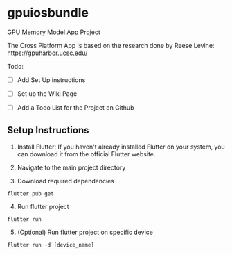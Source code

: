 # gpuiosbundle

GPU Memory Model App Project

The Cross Platform App is based on the research done by Reese Levine: https://gpuharbor.ucsc.edu/

Todo:
- [ ] Add Set Up instructions
- [ ] Set up the Wiki Page
- [ ] Add a Todo List for the Project on Github


## Setup Instructions ##
1. Install Flutter: If you haven't already installed Flutter on your system, you can download it from the official Flutter website.

2. Navigate to the main project directory 

3. Download required dependencies
```
flutter pub get
```
4. Run flutter project
```
flutter run
```
5. (Optional) Run flutter project on specific device
```
flutter run -d [device_name]
```
